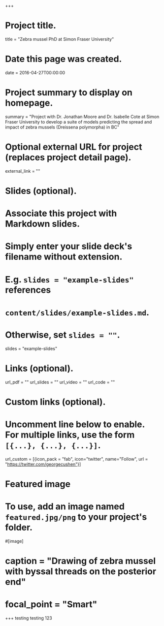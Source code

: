 +++
# Project title.
title = "Zebra mussel PhD at Simon Fraser University"

# Date this page was created.
date = 2016-04-27T00:00:00

# Project summary to display on homepage.
summary = "Project with Dr. Jonathan Moore and Dr. Isabelle Cote at Simon Fraser University to develop a suite of models predicting the spread and impact of zebra mussels (Dreissena polymorpha) in BC"

# Optional external URL for project (replaces project detail page).
external_link = ""

# Slides (optional).
#   Associate this project with Markdown slides.
#   Simply enter your slide deck's filename without extension.
#   E.g. `slides = "example-slides"` references 
#   `content/slides/example-slides.md`.
#   Otherwise, set `slides = ""`.
slides = "example-slides"

# Links (optional).
url_pdf = ""
url_slides = ""
url_video = ""
url_code = ""

# Custom links (optional).
#   Uncomment line below to enable. For multiple links, use the form `[{...}, {...}, {...}]`.
url_custom = [{icon_pack = "fab", icon="twitter", name="Follow", url = "https://twitter.com/georgecushen"}]

# Featured image
# To use, add an image named `featured.jpg/png` to your project's folder. 

#[image]
#  caption = "Drawing of zebra mussel with byssal threads on the posterior end"
#  focal_point = "Smart"
  
+++
testing testing 123
